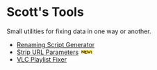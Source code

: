 # Scott's Tools

Small utilities for fixing data in one way or another.

* [Renaming Script Generator](renaming-script-generator/README.md)
* [Strip URL Parameters](strip-url-params/README.md) ![New!](assets/new.gif)
* [VLC Playlist Fixer](vlc-playlist-fixer/README.md)
